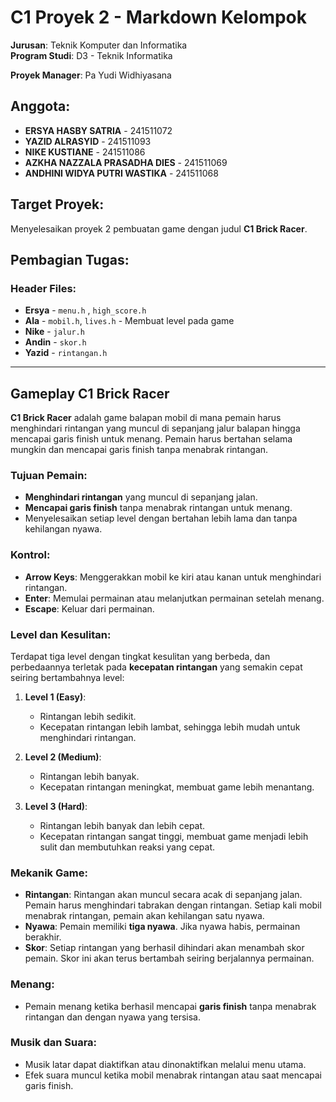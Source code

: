 # C1 Proyek 2 - Markdown Kelompok

**Jurusan**: Teknik Komputer dan Informatika  
**Program Studi**: D3 - Teknik Informatika

**Proyek Manager**: Pa Yudi Widhiyasana

## Anggota:
- **ERSYA HASBY SATRIA** - 241511072
- **YAZID ALRASYID** - 241511093
- **NIKE KUSTIANE** - 241511086
- **AZKHA NAZZALA PRASADHA DIES** - 241511069
- **ANDHINI WIDYA PUTRI WASTIKA** - 241511068

## Target Proyek:
Menyelesaikan proyek 2 pembuatan game dengan judul **C1 Brick Racer**.

## Pembagian Tugas:

### Header Files:
- **Ersya** - `menu.h` , `high_score.h`
- **Ala**   - `mobil.h`, `lives.h`
            - Membuat level pada game
- **Nike**  - `jalur.h`
- **Andin** - `skor.h`
- **Yazid** - `rintangan.h`

---

## Gameplay C1 Brick Racer

**C1 Brick Racer** adalah game balapan mobil di mana pemain harus menghindari rintangan yang muncul di sepanjang jalur balapan hingga mencapai garis finish untuk menang. Pemain harus bertahan selama mungkin dan mencapai garis finish tanpa menabrak rintangan.

### Tujuan Pemain:
- **Menghindari rintangan** yang muncul di sepanjang jalan.
- **Mencapai garis finish** tanpa menabrak rintangan untuk menang.
- Menyelesaikan setiap level dengan bertahan lebih lama dan tanpa kehilangan nyawa.

### Kontrol:
- **Arrow Keys**: Menggerakkan mobil ke kiri atau kanan untuk menghindari rintangan.
- **Enter**: Memulai permainan atau melanjutkan permainan setelah menang.
- **Escape**: Keluar dari permainan.

### Level dan Kesulitan:
Terdapat tiga level dengan tingkat kesulitan yang berbeda, dan perbedaannya terletak pada **kecepatan rintangan** yang semakin cepat seiring bertambahnya level:

1. **Level 1 (Easy)**:
   - Rintangan lebih sedikit.
   - Kecepatan rintangan lebih lambat, sehingga lebih mudah untuk menghindari rintangan.
   
2. **Level 2 (Medium)**:
   - Rintangan lebih banyak.
   - Kecepatan rintangan meningkat, membuat game lebih menantang.

3. **Level 3 (Hard)**:
   - Rintangan lebih banyak dan lebih cepat.
   - Kecepatan rintangan sangat tinggi, membuat game menjadi lebih sulit dan membutuhkan reaksi yang cepat.

### Mekanik Game:
- **Rintangan**: Rintangan akan muncul secara acak di sepanjang jalan. Pemain harus menghindari tabrakan dengan rintangan. Setiap kali mobil menabrak rintangan, pemain akan kehilangan satu nyawa.
- **Nyawa**: Pemain memiliki **tiga nyawa**. Jika nyawa habis, permainan berakhir.
- **Skor**: Setiap rintangan yang berhasil dihindari akan menambah skor pemain. Skor ini akan terus bertambah seiring berjalannya permainan.

### Menang:
- Pemain menang ketika berhasil mencapai **garis finish** tanpa menabrak rintangan dan dengan nyawa yang tersisa.

### Musik dan Suara:
- Musik latar dapat diaktifkan atau dinonaktifkan melalui menu utama.
- Efek suara muncul ketika mobil menabrak rintangan atau saat mencapai garis finish.

